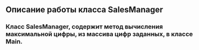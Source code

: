 ## Описание работы класса SalesManager
### Класс SalesManager, содержит метод вычисления максимальной цифры, из массива цифр заданных, в классе Main.